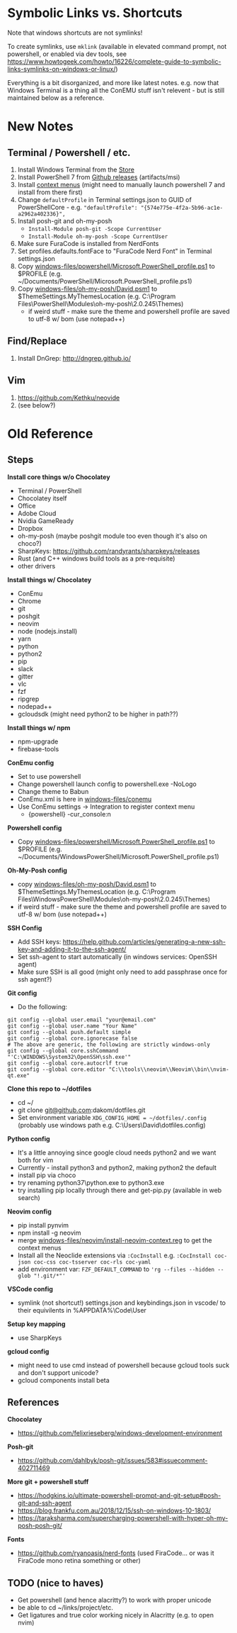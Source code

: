 # Symbolic Links vs. Shortcuts

Note that windows shortcuts are not symlinks!

To create symlinks, use `mklink` (available in elevated command prompt, not powershell, or enabled via dev tools, see https://www.howtogeek.com/howto/16226/complete-guide-to-symbolic-links-symlinks-on-windows-or-linux/)

Everything is a bit disorganized, and more like latest notes. e.g. now that Windows Terminal is a thing all the ConEMU stuff isn't relevent - but is still maintained below as a reference.

# New Notes

## Terminal / Powershell / etc.

1. Install Windows Terminal from the [Store](https://aka.ms/terminal)
2. Install PowerShell 7 from [Github releases](https://github.com/PowerShell/PowerShell/releases) (artifacts/msi)
3. Install [context menus](https://github.com/lextm/windowsterminal-shell) (might need to manually launch powershell 7 and install from there first)
4. Change `defaultProfile` in Terminal settings.json to GUID of PowerShellCore - e.g. `"defaultProfile": "{574e775e-4f2a-5b96-ac1e-a2962a402336}",`
5. Install posh-git and oh-my-posh
   * `Install-Module posh-git -Scope CurrentUser`
   * `Install-Module oh-my-posh -Scope CurrentUser`
6. Make sure FuraCode is installed from NerdFonts
7. Set profiles.defaults.fontFace to "FuraCode Nerd Font" in Terminal settings.json
8. Copy [windows-files/powershell/Microsoft.PowerShell_profile.ps1](windows-files/powershell/Microsoft.PowerShell_profile.ps1) to $PROFILE (e.g. ~/Documents/PowerShell/Microsoft.PowerShell_profile.ps1)
9. Copy [windows-files/oh-my-posh/David.psm1](windows-files/oh-my-posh/David.psm1) to $ThemeSettings.MyThemesLocation (e.g. C:\Program Files\PowerShell\Modules\oh-my-posh\2.0.245\Themes)
   * if weird stuff - make sure the theme and powershell profile are saved to utf-8 w/ bom (use notepad++)

## Find/Replace
1. Install DnGrep: http://dngrep.github.io/

## Vim

1. https://github.com/Kethku/neovide
2. (see below?)

# Old Reference
## Steps

**Install core things w/o Chocolatey** 
* Terminal / PowerShell
* Chocolatey itself
* Office
* Adobe Cloud
* Nvidia GameReady
* Dropbox
* oh-my-posh (maybe poshgit module too even though it's also on choco?)
* SharpKeys: https://github.com/randyrants/sharpkeys/releases
* Rust (and C++ windows build tools as a pre-requisite)
* other drivers

**Install things w/ Chocolatey**
* ConEmu
* Chrome
* git
* poshgit
* neovim
* node (nodejs.install)
* yarn
* python
* python2
* pip
* slack
* gitter
* vlc
* fzf
* ripgrep
* nodepad++
* gcloudsdk (might need python2 to be higher in path??)

**Install things w/ npm**
* npm-upgrade
* firebase-tools

**ConEmu config**
* Set to use powershell
* Change powershell launch config to powershell.exe -NoLogo
* Change theme to Babun
* ConEmu.xml is here in [windows-files/conemu](windows-files/conemu)
* Use ConEmu settings -> Integration to register context menu
  * {powershell} -cur_console:n

**Powershell config**
* Copy [windows-files/powershell/Microsoft.PowerShell_profile.ps1](windows-files/powershell/Microsoft.PowerShell_profile.ps1) to $PROFILE (e.g. ~/Documents/WindowsPowerShell/Microsoft.PowerShell_profile.ps1)

**Oh-My-Posh config**
* copy [windows-files/oh-my-posh/David.psm1](windows-files/oh-my-posh/David.psm1) to $ThemeSettings.MyThemesLocation (e.g. C:\Program Files\WindowsPowerShell\Modules\oh-my-posh\2.0.245\Themes)
* if weird stuff - make sure the theme and powershell profile are saved to utf-8 w/ bom (use notepad++)

**SSH Config**
* Add SSH keys: https://help.github.com/articles/generating-a-new-ssh-key-and-adding-it-to-the-ssh-agent/
* Set ssh-agent to start automatically (in windows services: OpenSSH agent)
* Make sure SSH is all good (might only need to add passphrase once for ssh agent?)


**Git config**
* Do the following:
```
git config --global user.email "your@email.com"
git config --global user.name "Your Name"
git config --global push.default simple
git config --global core.ignorecase false
# The above are generic, the following are strictly windows-only
git config --global core.sshCommand "'C:\WINDOWS\System32\OpenSSH\ssh.exe'"
git config --global core.autocrlf true
git config --global core.editor "C:\\tools\\neovim\\Neovim\\bin\\nvim-qt.exe"

```

**Clone this repo to ~/dotfiles**
* cd ~/
* git clone git@github.com:dakom/dotfiles.git
* Set environment variable `XDG_CONFIG_HOME = ~/dotfiles/.config` (probably use windows path e.g. C:\Users\David\dotfiles\.config)

**Python config**
* It's a little annoying since google cloud needs python2 and we want both for vim
* Currently - install python3 and python2, making python2 the default
* install pip via choco
* try renaming python37\python.exe to python3.exe
* try installing pip locally through there and get-pip.py (available in web search)

**Neovim config**
* pip install pynvim
* npm install -g neovim
* merge [windows-files/neovim/install-neovim-context.reg](windows-files/neovim/install-neovim-context.reg) to get the context menus
* Install all the Neoclide extensions via `:CocInstall` e.g. `:CocInstall coc-json coc-css coc-tsserver coc-rls coc-yaml`
* add environment var: `FZF_DEFAULT_COMMAND` to `'rg --files --hidden --glob "!.git/*"'`

**VSCode config**
* symlink (not shortcut!) settings.json and keybindings.json in vscode/ to their equivilents in %APPDATA%\Code\User

**Setup key mapping**
* use SharpKeys

**gcloud config**
* might need to use cmd instead of powershell because gcloud tools suck and don't support unicode?
* gcloud components install beta

## References

**Chocolatey**
* https://github.com/felixrieseberg/windows-development-environment

**Posh-git**
* https://github.com/dahlbyk/posh-git/issues/583#issuecomment-402711469

**More git + powershell stuff**
* https://hodgkins.io/ultimate-powershell-prompt-and-git-setup#posh-git-and-ssh-agent
* https://blog.frankfu.com.au/2018/12/15/ssh-on-windows-10-1803/
* https://taraksharma.com/supercharging-powershell-with-hyper-oh-my-posh-posh-git/

**Fonts**
* https://github.com/ryanoasis/nerd-fonts
(used FiraCode... or was it FiraCode mono retina something or other)

## TODO (nice to haves)

* Get powershell (and hence alacritty?) to work with proper unicode
* be able to cd ~/links/project/etc.
* Get ligatures and true color working nicely in Alacritty (e.g. to open nvim)
